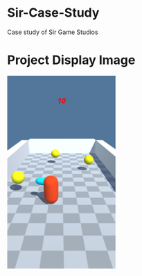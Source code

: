 # Sir-Case-Study
Case study of Sir Game Studios

# Project Display Image

<p>
<img src="Recordings/image_001_0000.jpg" width="250" style="max-width:100%;">
</p>
